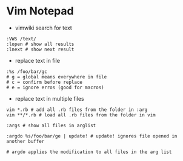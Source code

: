 # Vim Notepad

- vimwiki search for text
```
:VWS /text/
:lopen # show all results
:lnext # show next result

```

- replace text in file
```
:%s /foo/bar/gc
# g = global means everywhere in file
# c = confirm before replace
# e = ignore erros (good for macros)

```

- replace text in multiple files
```
vim *.rb # add all .rb files from the folder in :arg
vim **/*.rb # load all .rb files from the folder in vim

:args # show all files in arglist

:argdo %s/foo/bar/ge | update! # update! ignores file opened in another buffer

# argdo applies the modification to all files in the arg list

```




